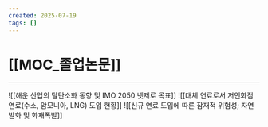 ```yaml
---
created: 2025-07-19
tags: []
---
```

# [[MOC_졸업논문]]
---
![[해운 산업의 탈탄소화 동향 및 IMO 2050 넷제로 목표]]
![[대체 연료로서 저인화점 연료(수소, 암모니아, LNG) 도입 현황]]
![[신규 연료 도입에 따른 잠재적 위험성; 자연발화 및 화재폭발]]
